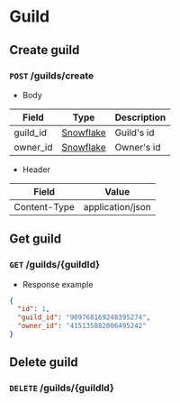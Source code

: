 # Guild

## Create guild

### `POST` /guilds/create

- Body

| Field    | Type                                                                  | Description |
|----------|-----------------------------------------------------------------------|-------------|
| guild_id | [Snowflake](https://discord.com/developers/docs/reference#snowflakes) | Guild's id  |
| owner_id | [Snowflake](https://discord.com/developers/docs/reference#snowflakes) | Owner's id  |

- Header

| Field        | Value            |
|--------------|------------------|
| Content-Type | application/json |

## Get guild

### `GET` /guilds/{guildId}

- Response example

```json
{
  "id": 1,
  "guild_id": "909768169248395274",
  "owner_id": "415135882006495242"
}
```

## Delete guild

### `DELETE` /guilds/{guildId}
